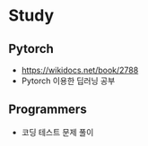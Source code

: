 # Study
## Pytorch
- https://wikidocs.net/book/2788 
- Pytorch 이용한 딥러닝 공부

## Programmers
- 코딩 테스트 문제 풀이
